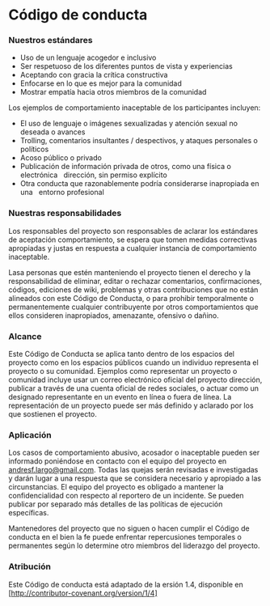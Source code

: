 # Código de conducta

### Nuestros estándares

* Uso de un lenguaje acogedor e inclusivo
* Ser respetuoso de los diferentes puntos de vista y experiencias
* Aceptando con gracia la crítica constructiva
* Enfocarse en lo que es mejor para la comunidad
* Mostrar empatía hacia otros miembros de la comunidad

Los ejemplos de comportamiento inaceptable de los participantes incluyen:

* El uso de lenguaje o imágenes sexualizadas y atención sexual no deseada o
avances
* Trolling, comentarios insultantes / despectivos, y ataques personales o políticos
* Acoso público o privado
* Publicación de información privada de otros, como una física o electrónica
  dirección, sin permiso explícito
* Otra conducta que razonablemente podría considerarse inapropiada en una
  entorno profesional

### Nuestras responsabilidades

Los responsables del proyecto son responsables de aclarar los estándares de aceptación
comportamiento, se espera que tomen medidas correctivas apropiadas y justas en
respuesta a cualquier instancia de comportamiento inaceptable.

Lasa personas que estén manteniendo el proyecto tienen el derecho y la responsabilidad de eliminar, editar o
rechazar comentarios, confirmaciones, códigos, ediciones de wiki, problemas y otras contribuciones
que no están alineados con este Código de Conducta, o para prohibir temporalmente o
permanentemente cualquier contribuyente por otros comportamientos que ellos consideren inapropiados,
amenazante, ofensivo o dañino.

### Alcance

Este Código de Conducta se aplica tanto dentro de los espacios del proyecto como en los espacios públicos
cuando un individuo representa el proyecto o su comunidad. Ejemplos como
representar un proyecto o comunidad incluye usar un correo electrónico oficial del proyecto
dirección, publicar a través de una cuenta oficial de redes sociales, o actuar como un designado
representante en un evento en línea o fuera de línea. La representación de un proyecto puede ser
más definido y aclarado por los que sostienen el proyecto.

### Aplicación

Los casos de comportamiento abusivo, acosador o inaceptable pueden ser
informado poniéndose en contacto con el equipo del proyecto en andresf.largo@gmail.com. Todas
las quejas serán revisadas e investigadas y darán lugar a una respuesta que
se considera necesario y apropiado a las circunstancias. El equipo del proyecto es
obligado a mantener la confidencialidad con respecto al reportero de un incidente.
Se pueden publicar por separado más detalles de las políticas de ejecución específicas.

Mantenedores del proyecto que no siguen o hacen cumplir el Código de conducta en el bien
la fe puede enfrentar repercusiones temporales o permanentes según lo determine otro
miembros del liderazgo del proyecto.

### Atribución

Este Código de conducta está adaptado de la ersión 1.4,
disponible en [http://contributor-covenant.org/version/1/4]
